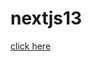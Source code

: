 # nextjs13


[click here](https://63e1c146662da800089f8c77--heartfelt-chebakia-7caea9.netlify.app/)
